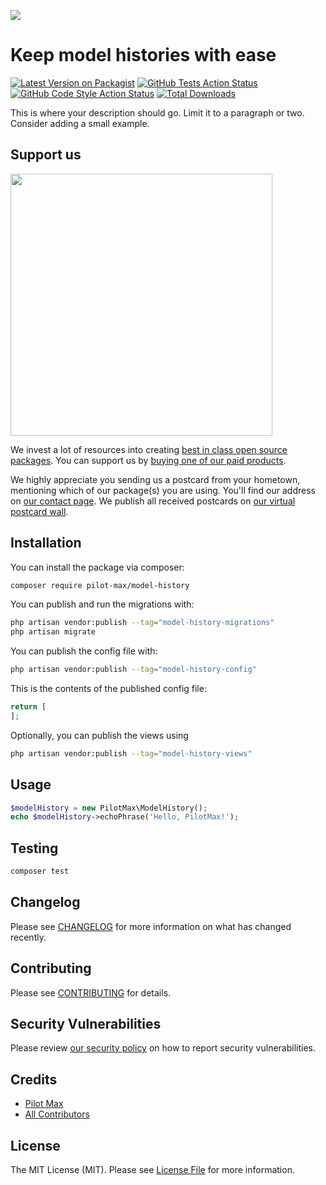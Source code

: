 
[<img src="https://github-ads.s3.eu-central-1.amazonaws.com/support-ukraine.svg?t=1" />](https://supportukrainenow.org)

# Keep model histories with ease

[![Latest Version on Packagist](https://img.shields.io/packagist/v/pilot-max/model-history.svg?style=flat-square)](https://packagist.org/packages/pilot-max/model-history)
[![GitHub Tests Action Status](https://img.shields.io/github/workflow/status/pilot-max/model-history/run-tests?label=tests)](https://github.com/pilot-max/model-history/actions?query=workflow%3Arun-tests+branch%3Amain)
[![GitHub Code Style Action Status](https://img.shields.io/github/workflow/status/pilot-max/model-history/Check%20&%20fix%20styling?label=code%20style)](https://github.com/pilot-max/model-history/actions?query=workflow%3A"Check+%26+fix+styling"+branch%3Amain)
[![Total Downloads](https://img.shields.io/packagist/dt/pilot-max/model-history.svg?style=flat-square)](https://packagist.org/packages/pilot-max/model-history)

This is where your description should go. Limit it to a paragraph or two. Consider adding a small example.

## Support us

[<img src="https://github-ads.s3.eu-central-1.amazonaws.com/model-history.jpg?t=1" width="419px" />](https://spatie.be/github-ad-click/model-history)

We invest a lot of resources into creating [best in class open source packages](https://spatie.be/open-source). You can support us by [buying one of our paid products](https://spatie.be/open-source/support-us).

We highly appreciate you sending us a postcard from your hometown, mentioning which of our package(s) you are using. You'll find our address on [our contact page](https://spatie.be/about-us). We publish all received postcards on [our virtual postcard wall](https://spatie.be/open-source/postcards).

## Installation

You can install the package via composer:

```bash
composer require pilot-max/model-history
```

You can publish and run the migrations with:

```bash
php artisan vendor:publish --tag="model-history-migrations"
php artisan migrate
```

You can publish the config file with:

```bash
php artisan vendor:publish --tag="model-history-config"
```

This is the contents of the published config file:

```php
return [
];
```

Optionally, you can publish the views using

```bash
php artisan vendor:publish --tag="model-history-views"
```

## Usage

```php
$modelHistory = new PilotMax\ModelHistory();
echo $modelHistory->echoPhrase('Hello, PilotMax!');
```

## Testing

```bash
composer test
```

## Changelog

Please see [CHANGELOG](CHANGELOG.md) for more information on what has changed recently.

## Contributing

Please see [CONTRIBUTING](https://github.com/spatie/.github/blob/main/CONTRIBUTING.md) for details.

## Security Vulnerabilities

Please review [our security policy](../../security/policy) on how to report security vulnerabilities.

## Credits

- [Pilot Max](https://github.com/pilot-max)
- [All Contributors](../../contributors)

## License

The MIT License (MIT). Please see [License File](LICENSE.md) for more information.
